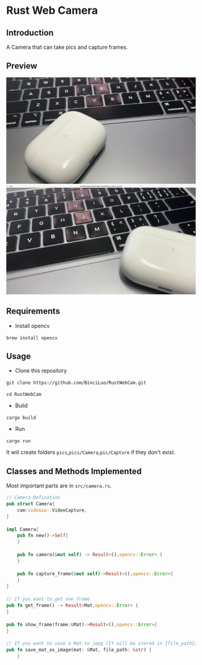 # Rust Web Camera
## Introduction
A Camera that can take pics and capture frames.
## Preview 
![](for_readme/2023-06-23%5B17%3A56%3A24%5D.jpeg)
![](for_readme/3201687514247_.pic.jpg)

## Requirements
- Install opencv 

`brew install opencv`
## Usage
- Clone this repository 

`git clone https://github.com/BinciLuo/RustWebCam.git` 

`cd RustWebCam`
- Build 

`cargo build`
- Run 

`cargo run` 

It wiil create folders `pics`,`pics/Camera`,`pic/Capture` if they don't exist.

## Classes and Methods Implemented
Most important parts are in `src/camera.rs`.
```Rust
// Camera Defination
pub struct Camera{
    cam:videoio::VideoCapture,
}

impl Camera{
    pub fn new()->Self{
    }

    pub fn camera(&mut self) -> Result<(),opencv::Error> {
    }

    pub fn capture_frame(&mut self)->Result<(),opencv::Error>{
    }
}

// If you want to get one frame
pub fn get_frame() -> Result<Mat,opencv::Error> {
}

pub fn show_frame(frame:&Mat)->Result<(),opencv::Error>{
}

// If you want to save a Mat to jepg (It will be stored in {file_path}/{"%Y-%m-%d[%H:%M:%S]"}.jpeg)
pub fn save_mat_as_image(mat: &Mat, file_path: &str) {
    }
```